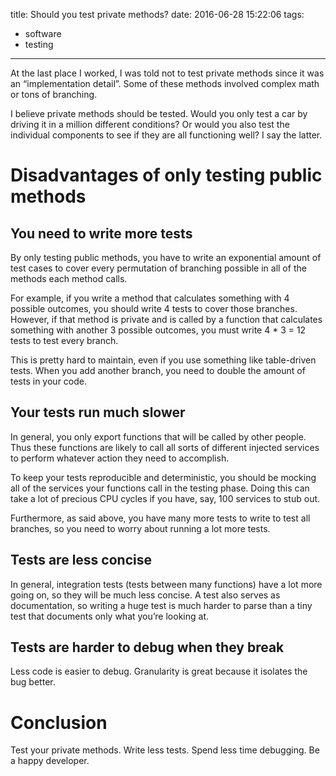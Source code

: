 title: Should you test private methods?
date: 2016-06-28 15:22:06
tags:
- software
- testing
---

At the last place I worked, I was told not to test private methods since it was an “implementation detail”. Some of these methods involved complex math or tons of branching.

I believe private methods should be tested. Would you only test a car by driving it in a million different conditions? Or would you also test the individual components to see if they are all functioning well? I say the latter.

# Disadvantages of only testing public methods

## You need to write more tests
By only testing public methods, you have to write an exponential amount of test cases to cover every permutation of branching possible in all of the methods each method calls.

For example, if you write a method that calculates something with 4 possible outcomes, you should write 4 tests to cover those branches. However, if that method is private and is called by a function that calculates something with another 3 possible outcomes, you must write 4 * 3 = 12 tests to test every branch.

This is pretty hard to maintain, even if you use something like table-driven tests. When you add another branch, you need to double the amount of tests in your code.

## Your tests run much slower
In general, you only export functions that will be called by other people. Thus these functions are likely to call all sorts of different injected services to perform whatever action they need to accomplish.

To keep your tests reproducible and deterministic, you should be mocking all of the services your functions call in the testing phase. Doing this can take a lot of precious CPU cycles if you have, say, 100 services to stub out.

Furthermore, as said above, you have many more tests to write to test all branches, so you need to worry about running a lot more tests.

## Tests are less concise
In general, integration tests (tests between many functions) have a lot more going on, so they will be much less concise. A test also serves as documentation, so writing a huge test is much harder to parse than a tiny test that documents only what you’re looking at.

## Tests are harder to debug when they break
Less code is easier to debug. Granularity is great because it isolates the bug better.

# Conclusion
Test your private methods. Write less tests. Spend less time debugging. Be a happy developer.

